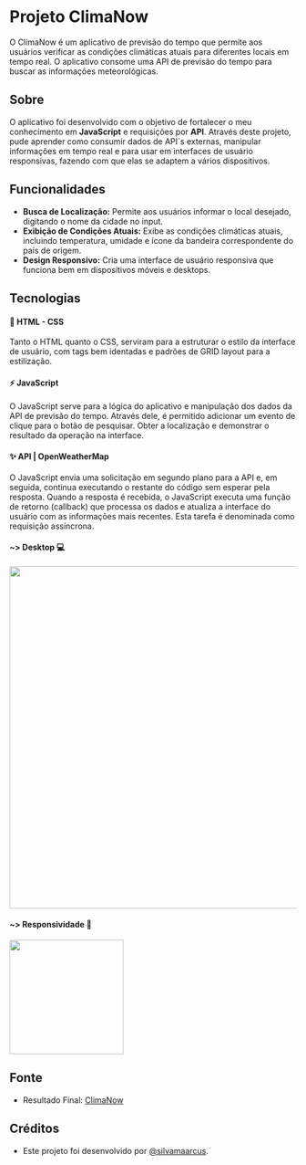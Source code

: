 # Projeto ClimaNow

O ClimaNow é um aplicativo de previsão do tempo que permite aos usuários verificar as condições climáticas atuais para diferentes locais em tempo real. O aplicativo consome uma API de previsão do tempo para buscar as informações meteorológicas.

## Sobre

O aplicativo foi desenvolvido com o objetivo de fortalecer o meu conhecimento em **JavaScript** e requisições por **API**. Através deste projeto, pude aprender como consumir dados de API´s externas, manipular informações em tempo real e para usar em interfaces de usuário responsivas, fazendo com que elas se adaptem a vários dispositivos.

## Funcionalidades

- **Busca de Localização:** Permite aos usuários informar o local desejado, digitando o nome da cidade no input.
- **Exibição de Condições Atuais:** Exibe as condições climáticas atuais, incluindo temperatura, umidade e ícone da bandeira correspondente do país de origem.
- **Design Responsivo:** Cria uma interface de usuário responsiva que funciona bem em dispositivos móveis e desktops.

## Tecnologias

#### 💄 HTML - CSS

Tanto o HTML quanto o CSS, serviram para a estruturar o estilo da interface de usuário, com tags bem identadas e padrões de GRID layout para a estilização.

#### ⚡ JavaScript

O JavaScript serve para a lógica do aplicativo e manipulação dos dados da API de previsão do tempo. Através dele, é permitido adicionar um evento de clique para o botão de pesquisar. Obter a localização e demonstrar o resultado da operação na interface.

#### ✨ API | OpenWeatherMap

O JavaScript envia uma solicitação em segundo plano para a API e, em seguida, continua executando o restante do código sem esperar pela resposta. Quando a resposta é recebida, o JavaScript executa uma função de retorno (callback) que processa os dados e atualiza a interface do usuário com as informações mais recentes. Esta tarefa é denominada como requisição assíncrona.

#### ~> Desktop 💻

<img src="https://user-images.githubusercontent.com/75142775/232636551-a28b14a8-c6f5-42ea-8d37-e5bbbe217cf9.gif" width = "600px"/>

#### ~> Responsividade 📱

<img src="https://user-images.githubusercontent.com/75142775/232630119-7b5dc0b2-aa35-48d3-929f-643074dea4d3.gif" width = "200px"/>

## Fonte

- Resultado Final: [ClimaNow](https://clima-now-app.vercel.app/)

## Créditos

- Este projeto foi desenvolvido por [@silvamaarcus](https://github.com/silvamaarcus).
